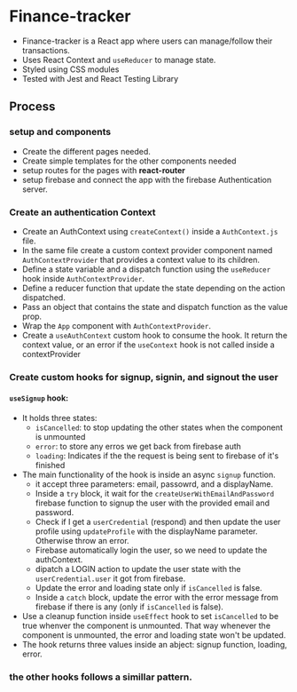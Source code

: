 # Finance-tracker
- Finance-tracker is a React app where users can manage/follow their transactions.
- Uses React Context and `useReducer` to manage state.
- Styled using CSS modules
- Tested with Jest and React Testing Library
## Process
### setup and components
- Create the different pages needed.
- Create simple templates for the other components needed
- setup routes for the pages with **react-router**
- setup firebase and connect the app with the firebase Authentication server.
### Create an authentication Context
- Create an AuthContext using `createContext()` inside a `AuthContext.js` file.
- In the same file create a custom context provider component named `AuthContextProvider` that provides a context value to its children.
- Define a state variable and a dispatch function using the `useReducer` hook inside `AuthContextProvider`.
- Define a reducer function that update the state depending on the action dispatched.
- Pass an object that contains the state and dispatch function as the value prop.
- Wrap the `App` component with `AuthContextProvider`.
- Create a `useAuthContext` custom hook to consume the hook. It return the context value, or an error if the `useContext` hook is not called inside a contextProvider
### Create custom hooks for signup, signin, and signout the user
#### `useSignup` hook: 
- It holds three states:
  - `isCancelled`: to stop updating the other states when the component is unmounted
  - `error`: to store any erros we get back from firebase auth
  - `loading`: Indicates if the the request is being sent to firebase of it's finished
- The main functionality of the hook is inside an async `signup` function.
  - it accept three parameters: email, passowrd, and a displayName.
  - Inside a `try` block, it wait for the `createUserWithEmailAndPassword` firebase function to signup the user with the provided email and password.
  - Check if I get a `userCredential` (respond) and then update the user profile using `updateProfile` with the displayName parameter. Otherwise throw an error.
  - Firebase automatically login the user, so we need to update the authContext.
  - dipatch a LOGIN action to update the user state with the `userCredential.user` it got from firebase.
  - Update the error and loading state only if `isCancelled` is false.
  - Inside a `catch` block, update the error with the error message from firebase if there is any (only if `isCancelled` is false).
- Use a cleanup function inside `useEffect` hook to set `isCancelled` to be true whenver the component is unmounted. That way whenever the component is unmounted, the error and loading state won't be updated.
- The hook returns three values inside an abject: signup function, loading, error.
### the other hooks follows a simillar pattern. 
